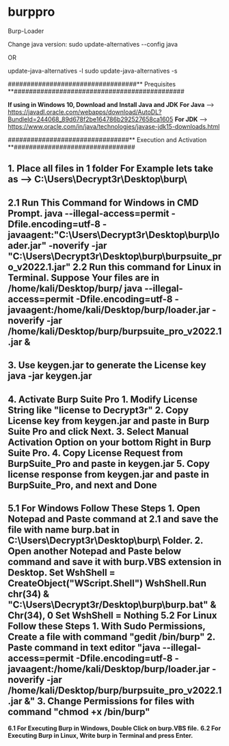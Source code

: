# burppro
Burp-Loader

Change java version:
sudo update-alternatives --config java  

OR 

update-java-alternatives -l
sudo update-java-alternatives -s <java version>

##################################** Prequisites **#############################################

**If using in Windows 10, Download and Install Java and JDK**
	**For Java** --> https://javadl.oracle.com/webapps/download/AutoDL?BundleId=244068_89d678f2be164786b292527658ca1605
	**For JDK**  --> https://www.oracle.com/in/java/technologies/javase-jdk15-downloads.html

################################** Execution and Activation **################################

**1. Place all files in 1 folder**
	For Example lets take as --> C:\Users\Decrypt3r\Desktop\burp\
----------------------------------------------
**2.1 Run This Command for Windows in CMD Prompt.**
	java --illegal-access=permit -Dfile.encoding=utf-8 -javaagent:"C:\Users\Decrypt3r\Desktop\burp\loader.jar" -noverify -jar "C:\Users\Decrypt3r\Desktop\burp\burpsuite_pro_v2022.1.jar"
**2.2 Run this command for Linux in Terminal. Suppose Your files are in /home/kali/Desktop/burp/**
	java --illegal-access=permit -Dfile.encoding=utf-8 -javaagent:/home/kali/Desktop/burp/loader.jar -noverify -jar /home/kali/Desktop/burp/burpsuite_pro_v2022.1.jar &
----------------------------------------------
**3. Use keygen.jar to generate the License key**
	java -jar keygen.jar
----------------------------------------------
**4. Activate Burp Suite Pro**
	1. Modify License String like "license to Decrypt3r"
	2. Copy License key from keygen.jar and paste in Burp Suite Pro and click Next.
	3. Select Manual Activation Option on your bottom Right in Burp Suite Pro.
	4. Copy License Request from BurpSuite_Pro and paste in keygen.jar
	5. Copy license response from keygen.jar and paste in BurpSuite_Pro, and next and Done
----------------------------------------------
**5.1 For Windows Follow These Steps**
	1. Open Notepad and Paste command at 2.1 and save the file with name burp.bat in C:\Users\Decrypt3r\Desktop\burp\   Folder.
	2. Open another Notepad and Paste below command and save it with burp.VBS extension in Desktop.
		Set WshShell = CreateObject("WScript.Shell")
		WshShell.Run chr(34) & "C:\Users\Decrypt3r/Desktop\burp\burp.bat" & Chr(34), 0
		Set WshShell = Nothing
**5.2 For Linux Follow these Steps**
	1. With Sudo Permissions, Create a file with command "gedit /bin/burp"
	2. Paste command in text editor "java --illegal-access=permit -Dfile.encoding=utf-8 -javaagent:/home/kali/Desktop/burp/loader.jar -noverify -jar /home/kali/Desktop/burp/burpsuite_pro_v2022.1.jar &"
	3. Change Permissions for files with command "chmod +x /bin/burp"
----------------------------------------------
**6.1 For Executing Burp in Windows, Double Click on burp.VBS file.**
**6.2 For Executing Burp in Linux, Write burp in Terminal and press Enter.**

